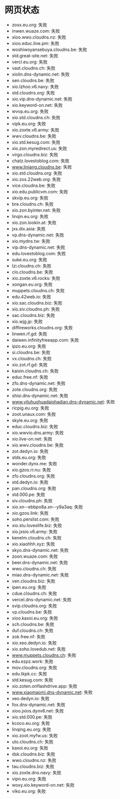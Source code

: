 # 网页状态
- zosx.eu.org: 失败
- inwen.wuaze.com: 失败
- xioo.wwo.cloudns.nz: 失败
- xioo.educ.line.pm: 失败
- woshiwoyansebuya.cloudns.be: 失败
- std.great-site.net: 失败
- vercl.eu.org: 失败
- vast.cloudns.ch: 失败
- xiolin.dns-dynamic.net: 失败
- sen.cloudns.be: 失败
- xio.lzhoo.v6.navy: 失败
- std.cloudns.org: 失败
- xio.vip.dns-dynamic.net: 失败
- xio.keyword-on.net: 失败
- wvvp.eu.org: 失败
- xio.std.cloudns.ch: 失败
- vipk.eu.org: 失败
- xio.zoxte.v6.army: 失败
- wwv.cloudns.be: 失败
- xio.std.kesug.com: 失败
- xio.zon.myredirect.us: 失败
- virgo.cloudns.biz: 失败
- chatz.lovestoblog.com: 失败
- www.liniang.cloudns.be: 失败
- xio.std.cloudns.org: 失败
- xio.zos.22web.org: 失败
- vice.cloudns.be: 失败
- xio.edu.publicvm.com: 失败
- skvip.eu.org: 失败
- bre.cloudns.ch: 失败
- xio.zon.byinter.net: 失败
- linqin.eu.org: 失败
- xio.zon.lookin.at: 失败
- jxs.dix.asia: 失败
- vp.dns-dynamic.net: 失败
- xio.mydns.tw: 失败
- vip.dns-dynamic.net: 失败
- edu.lovestoblog.com: 失败
- suke.eu.org: 失败
- lzi.cloudns.ch: 失败
- clo.cloudns.be: 失败
- xio.zoxte.v6.rocks: 失败
- xongan.eu.org: 失败
- muppets.cloudns.ch: 失败
- edu.42web.io: 失败
- xio.sac.cloudns.biz: 失败
- xio.siv.cloudns.ph: 失败
- sac.cloudns.biz: 失败
- xio.wjg.jp: 失败
- diffireworks.cloudns.org: 失败
- linwen.rf.gd: 失败
- daiwen.infinityfreeapp.com: 失败
- ipzo.eu.org: 失败
- si.cloudns.be: 失败
- vx.cloudns.ch: 失败
- xio.zot.rf.gd: 失败
- kaixin.cloudns.ch: 失败
- educ.free.nf: 失败
- zfo.dns-dynamic.net: 失败
- zote.cloudns.org: 失败
- shisi.dns-dynamic.net: 失败
- www.yiluhuohuadaishadian.dns-dynamic.net: 失败
- ricpig.eu.org: 失败
- zoot.unaux.com: 失败
- skyle.eu.org: 失败
- educ.cloudns.biz: 失败
- xio.wwvio.dns.army: 失败
- xio.live-on.net: 失败
- xio.wwv.cloudns.be: 失败
- zot.dedyn.io: 失败
- stds.eu.org: 失败
- wonder.dynx.me: 失败
- xio.gzos.rr.nu: 失败
- zfo.cloudns.org: 失败
- std.dedyn.io: 失败
- pan.cloudns.org: 失败
- std.000.pe: 失败
- siv.cloudns.ph: 失败
- xio.xn--ebbpo8a.xn--y9a3aq: 失败
- xio.gzos.link: 失败
- soho.perslist.com: 失败
- xio.stu.loveslife.biz: 失败
- xio.jxsio.v6.army: 失败
- kenelm.cloudns.ch: 失败
- xio.xiaohhh.xyz: 失败
- skyo.dns-dynamic.net: 失败
- zoon.wuaze.com: 失败
- beer.dns-dynamic.net: 失败
- wwo.cloudns.ch: 失败
- miao.dns-dynamic.net: 失败
- ven.cloudns.biz: 失败
- ipen.eu.org: 失败
- cdue.cloudns.ch: 失败
- vercel.dns-dynamic.net: 失败
- svip.cloudns.org: 失败
- vp.cloudns.be: 失败
- xioo.kaxoi.eu.org: 失败
- sch.cloudns.be: 失败
- duf.cloudns.ch: 失败
- zok.free.nf: 失败
- xio.xeo.dedyn.io: 失败
- xio.soho.lovedub.net: 失败
- www.muppets.cloudns.ch: 失败
- edu.ezpz.work: 失败
- mov.cloudns.org: 失败
- edu.tkpk.cc: 失败
- std.kesug.com: 失败
- xio.zoten.onflashdrive.app: 失败
- www.xiaomaomi.dns-dynamic.net: 失败
- xeo.dedyn.io: 失败
- fox.dns-dynamic.net: 失败
- xioo.jxios.dynv6.net: 失败
- xio.std.000.pe: 失败
- kcoco.eu.org: 失败
- linqing.eu.org: 失败
- xio.zoot.myfw.us: 失败
- uto.cloudns.ch: 失败
- kaxoi.eu.org: 失败
- dsk.cloudns.biz: 失败
- wwo.cloudns.nz: 失败
- tau.cloudns.biz: 失败
- xio.zoxte.dns.navy: 失败
- vipn.eu.org: 失败
- woxy.xio.keyword-on.net: 失败
- viko.eu.org: 失败
